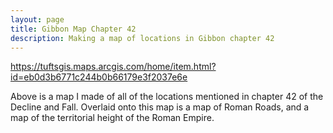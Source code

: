 ```yaml
---
layout: page
title: Gibbon Map Chapter 42
description: Making a map of locations in Gibbon chapter 42
---
```


https://tuftsgis.maps.arcgis.com/home/item.html?id=eb0d3b6771c244b0b66179e3f2037e6e

Above is a map I made of all of the locations mentioned in chapter 42 of the Decline and Fall. Overlaid onto this map is a map of Roman Roads, and a map of the territorial height of the Roman Empire. 